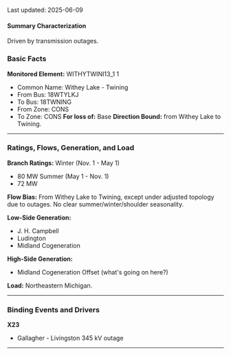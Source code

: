 Last updated: 2025-06-09
#### Summary Characterization
Driven by transmission outages.
### Basic Facts
**Monitored Element:** WITHYTWINI13_1 1
- Common Name: Withey Lake - Twining
- From Bus: 18WTYLKJ
- To Bus: 18TWNING
- From Zone: CONS
- To Zone: CONS
**For loss of:** Base
**Direction Bound:** from Withey Lake to Twining.

---
### Ratings, Flows, Generation, and Load
**Branch Ratings:**
Winter (Nov. 1 - May 1)
- 80 MW
Summer (May 1 - Nov. 1)
- 72 MW

**Flow Bias:**
From Withey Lake to Twining, except under adjusted topology due to outages. No clear summer/winter/shoulder seasonality.

**Low-Side Generation:**
- J. H. Campbell
- Ludington
- Midland Cogeneration

**High-Side Generation:**
- Midland Cogeneration Offset (what's going on here?)

**Load:**
Northeastern Michigan.

---
### Binding Events and Drivers
**X23**
- Gallagher - Livingston 345 kV outage

---
